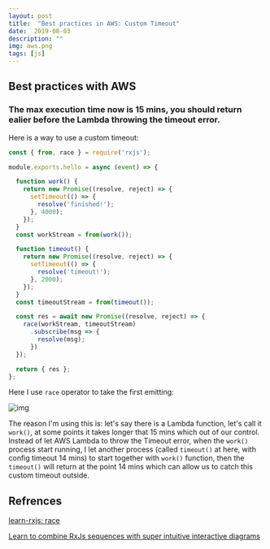 ```yaml
---
layout: post
title:  "Best practices in AWS: Custom Timeout"
date:  2019-08-03
description: ""
img: aws.png
tags: [js]
---
```


## Best practices with AWS

### The max execution time now is 15 mins, you should return ealier before the Lambda throwing the timeout error.

Here is a way to use a custom timeout:
```js
const { from, race } = require('rxjs');

module.exports.hello = async (event) => {

  function work() {
    return new Promise((resolve, reject) => {
      setTimeout(() => {
        resolve('finished!');
      }, 4000);
    });
  }
  const workStream = from(work());

  function timeout() {
    return new Promise((resolve, reject) => {
      setTimeout(() => {
        resolve('timeout!');
      }, 2000);
    });
  }
  const timeoutStream = from(timeout());

  const res = await new Promise((resolve, reject) => {
    race(workStream, timeoutStream)
      .subscribe(msg => {
        resolve(msg);
      })
  });

  return { res };
};

```

Here I use `race` operator to take the first emitting:

![img](https://miro.medium.com/max/150/1*rMlMQMO2oRecJ408HH4ngQ.gif)

The reason I'm using this is: let's say there is a Lambda function, let's call it `work()`, at some points it takes longer that 15 mins which out of our control. Instead of let AWS Lambda to throw the Timeout error, when the `work()` process start running, I let another process (called `timeout()` at here, with config timeout 14 mins) to start together with `work()` function, then the `timeout()` will return at the point 14 mins which can allow us to catch this custom timeout outside.


## Refrences
[learn-rxjs: race](https://www.learnrxjs.io/operators/combination/race.html)

[Learn to combine RxJs sequences with super intuitive interactive diagrams](https://blog.angularindepth.com/learn-to-combine-rxjs-sequences-with-super-intuitive-interactive-diagrams-20fce8e6511)
